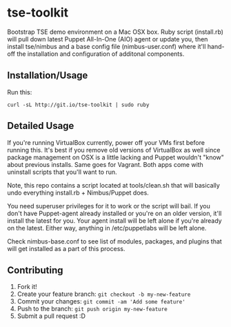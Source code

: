 # tse-toolkit
Bootstrap TSE demo environment on a Mac OSX box. Ruby script (install.rb) will pull
down latest Puppet All-In-One (AIO) agent or update you, then install tse/nimbus and a base 
config file (nimbus-user.conf) where it'll hand-off the installation and configuration of additonal
components.

## Installation/Usage
Run this:

```
curl -sL http://git.io/tse-toolkit | sudo ruby
```

## Detailed Usage

If you're running VirtualBox currently, power off your VMs first before running this.  It's best if you 
remove old versions of VirtualBox as well since package management on OSX is a little lacking and 
Puppet wouldn't "know" about previous installs.  Same goes for Vagrant.  Both apps come with uninstall 
scripts that you'll want to run.  

Note, this repo contains a script located at tools/clean.sh that will basically undo everything install.rb + 
Nimbus/Puppet does.

You need superuser privileges for it to work or the script will bail.  If you don't have Puppet-agent 
already installed or you're on an older version, it'll install the latest for you.  Your agent install will
be left alone if you're already on the latest.  Either way, anything in /etc/puppetlabs will be left alone.

Check nimbus-base.conf to see list of modules, packages, and plugins that will get installed as a part of
this process.

## Contributing

1. Fork it!
2. Create your feature branch: `git checkout -b my-new-feature`
3. Commit your changes: `git commit -am 'Add some feature'`
4. Push to the branch: `git push origin my-new-feature`
5. Submit a pull request :D
